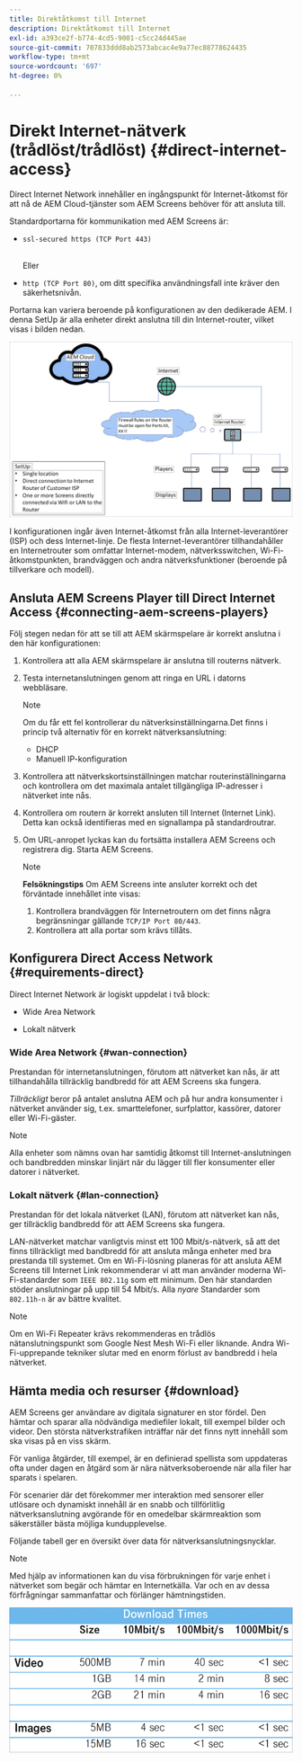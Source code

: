 ```yaml
---
title: Direktåtkomst till Internet
description: Direktåtkomst till Internet
exl-id: a393ce2f-b774-4cd5-9001-c5cc24d445ae
source-git-commit: 707833ddd8ab2573abcac4e9a77ec88778624435
workflow-type: tm+mt
source-wordcount: '697'
ht-degree: 0%

---
```


# Direkt Internet-nätverk (trådlöst/trådlöst) {#direct-internet-access}

Direct Internet Network innehåller en ingångspunkt för Internet-åtkomst för att nå de AEM Cloud-tjänster som AEM Screens behöver för att ansluta till.

Standardportarna för kommunikation med AEM Screens är:
* `ssl-secured https (TCP Port 443)`

   <br>Eller</br>

* `http (TCP Port 80)`, om ditt specifika användningsfall inte kräver den säkerhetsnivån.

Portarna kan variera beroende på konfigurationen av den dedikerade AEM. I denna SetUp är alla enheter direkt anslutna till din Internet-router, vilket visas i bilden nedan.

![](/help/assets/direct-access-2.png)

I konfigurationen ingår även Internet-åtkomst från alla Internet-leverantörer (ISP) och dess Internet-linje. De flesta Internet-leverantörer tillhandahåller en Internetrouter som omfattar Internet-modem, nätverksswitchen, Wi-Fi-åtkomstpunkten, brandväggen och andra nätverksfunktioner (beroende på tillverkare och modell).

## Ansluta AEM Screens Player till Direct Internet Access {#connecting-aem-screens-players}

Följ stegen nedan för att se till att AEM skärmspelare är korrekt anslutna i den här konfigurationen:

1. Kontrollera att alla AEM skärmspelare är anslutna till routerns nätverk.
1. Testa internetanslutningen genom att ringa en URL i datorns webbläsare.

   >[!NOTE]
   >Om du får ett fel kontrollerar du nätverksinställningarna.Det finns i princip två alternativ för en korrekt nätverksanslutning:
   >* DHCP
   >* Manuell IP-konfiguration


1. Kontrollera att nätverkskortsinställningen matchar routerinställningarna och kontrollera om det maximala antalet tillgängliga IP-adresser i nätverket inte nås.

1. Kontrollera om routern är korrekt ansluten till Internet (Internet Link). Detta kan också identifieras med en signallampa på standardroutrar.
1. Om URL-anropet lyckas kan du fortsätta installera AEM Screens och registrera dig. Starta AEM Screens.

   >[!NOTE]
   >**Felsökningstips**
   >Om AEM Screens inte ansluter korrekt och det förväntade innehållet inte visas:
   >
   >1. Kontrollera brandväggen för Internetroutern om det finns några begränsningar gällande `TCP/IP Port 80/443`.
   >1. Kontrollera att alla portar som krävs tillåts.


## Konfigurera Direct Access Network {#requirements-direct}

Direct Internet Network är logiskt uppdelat i två block:

* Wide Area Network

* Lokalt nätverk

### Wide Area Network {#wan-connection}

Prestandan för internetanslutningen, förutom att nätverket kan nås, är att tillhandahålla tillräcklig bandbredd för att AEM Screens ska fungera.

*Tillräckligt* beror på antalet anslutna AEM och på hur andra konsumenter i nätverket använder sig, t.ex. smarttelefoner, surfplattor, kassörer, datorer eller Wi-Fi-gäster.

>[!NOTE]
>
>Alla enheter som nämns ovan har samtidig åtkomst till Internet-anslutningen och bandbredden minskar linjärt när du lägger till fler konsumenter eller datorer i nätverket.

### Lokalt nätverk {#lan-connection}

Prestandan för det lokala nätverket (LAN), förutom att nätverket kan nås, ger tillräcklig bandbredd för att AEM Screens ska fungera.

LAN-nätverket matchar vanligtvis minst ett 100 Mbit/s-nätverk, så att det finns tillräckligt med bandbredd för att ansluta många enheter med bra prestanda till systemet.
Om en Wi-Fi-lösning planeras för att ansluta AEM Screens till Internet Link rekommenderar vi att man använder moderna Wi-Fi-standarder som `IEEE 802.11g` som ett minimum. Den här standarden stöder anslutningar på upp till 54 Mbit/s. Alla *nyare* Standarder som `802.11h-n` är av bättre kvalitet.

>[!NOTE]
>
>Om en Wi-Fi Repeater krävs rekommenderas en trådlös nätanslutningspunkt som Google Nest Mesh Wi-Fi eller liknande. Andra Wi-Fi-upprepande tekniker slutar med en enorm förlust av bandbredd i hela nätverket.

## Hämta media och resurser {#download}

AEM Screens ger användare av digitala signaturer en stor fördel. Den hämtar och sparar alla nödvändiga mediefiler lokalt, till exempel bilder och videor. Den största nätverkstrafiken inträffar när det finns nytt innehåll som ska visas på en viss skärm.

För vanliga åtgärder, till exempel, är en definierad spellista som uppdateras ofta under dagen en åtgärd som är nära nätverksoberoende när alla filer har sparats i spelaren.

För scenarier där det förekommer mer interaktion med sensorer eller utlösare och dynamiskt innehåll är en snabb och tillförlitlig nätverksanslutning avgörande för en omedelbar skärmreaktion som säkerställer bästa möjliga kundupplevelse.

Följande tabell ger en översikt över data för nätverksanslutningsnycklar.

>[!NOTE]
>
>Med hjälp av informationen kan du visa förbrukningen för varje enhet i nätverket som begär och hämtar en Internetkälla. Var och en av dessa förfrågningar sammanfattar och förlänger hämtningstiden.

![](/help/assets/download-times-direct.png)
